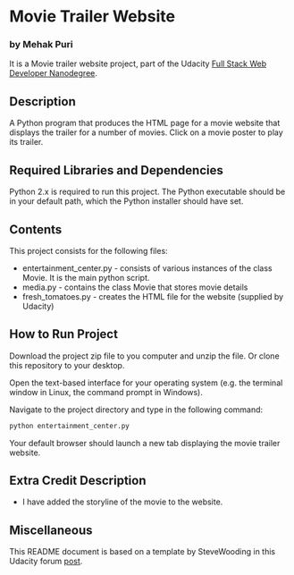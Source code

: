 # Movie Trailer Website
### by Mehak Puri

It is a Movie trailer website project, part of the Udacity [Full Stack Web Developer
Nanodegree](https://www.udacity.com/course/full-stack-web-developer-nanodegree--nd004).

## Description

A Python program that produces the HTML page for a movie website that displays the trailer for
a number of movies. Click on a movie poster to play its trailer.

## Required Libraries and Dependencies

Python 2.x is required to run this project. The Python executable should be in
your default path, which the Python installer should have set.

## Contents

This project consists for the following files:

* entertainment_center.py - consists of various instances of the class Movie. It is the main python script.
* media.py - contains the class Movie that stores movie details
* fresh_tomatoes.py - creates the HTML file for the website (supplied by Udacity)

## How to Run Project

Download the project zip file to you computer and unzip the file. Or clone this
repository to your desktop.

Open the text-based interface for your operating system (e.g. the terminal
window in Linux, the command prompt in Windows).

Navigate to the project directory and type in the following command:

```bash
python entertainment_center.py
```

Your default browser should launch a new tab displaying the movie trailer website.

## Extra Credit Description

* I have added the storyline of the movie to the website.

## Miscellaneous

This README document is based on a template by SteveWooding in this
Udacity forum [post](https://github.com/SteveWooding/movie-website/blob/master/README.md).
